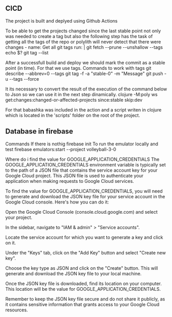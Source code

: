 ## CICD
The project is built and deplyed using Github Actions

To be able to get the projects changed since the last stable point not only was needed to create a tag but also the following step has the task of getting all the tags of the repo or polylith will never detect that there were changes
    - name: Get all git tags
        run: |
          git fetch --prune --unshallow --tags
          echo $?
          git tag --list

After a successfull build and deploy we should mark the commit as a stable point (in time). For that we use tags.
Commands to work with tags
git describe --abbrev=0 --tags
git tag -f -a "stable-0" -m "Message"
git push -u --tags --force

It its necessary to convert the result of the execution of the command below to Json so we can use it in the next step dinamically.
clojure -M:poly ws get:changes:changed-or-affected-projects since:stable skip:dev

For that babashka was included in the action and a script writen in clojure which is located in the 'scripts' folder on the root of the project.

## Database in firebase
Commands
If there is nothig
firebase init
To run the emulator locally and test
firebase emulators:start --project volleyball-3-0

Where do i find the value for GOOGLE_APPLICATION_CREDENTIALS
The GOOGLE_APPLICATION_CREDENTIALS environment variable is typically set to the path of a JSON file that contains the service account key for your Google Cloud project. This JSON file is used to authenticate your application when making requests to Google Cloud services.

To find the value for GOOGLE_APPLICATION_CREDENTIALS, you will need to generate and download the JSON key file for your service account in the Google Cloud console. Here's how you can do it:

Open the Google Cloud Console (console.cloud.google.com) and select your project.

In the sidebar, navigate to "IAM & admin" > "Service accounts".

Locate the service account for which you want to generate a key and click on it.

Under the "Keys" tab, click on the "Add Key" button and select "Create new key".

Choose the key type as JSON and click on the "Create" button. This will generate and download the JSON key file to your local machine.

Once the JSON key file is downloaded, find its location on your computer. This location will be the value for GOOGLE_APPLICATION_CREDENTIALS.

Remember to keep the JSON key file secure and do not share it publicly, as it contains sensitive information that grants access to your Google Cloud resources.